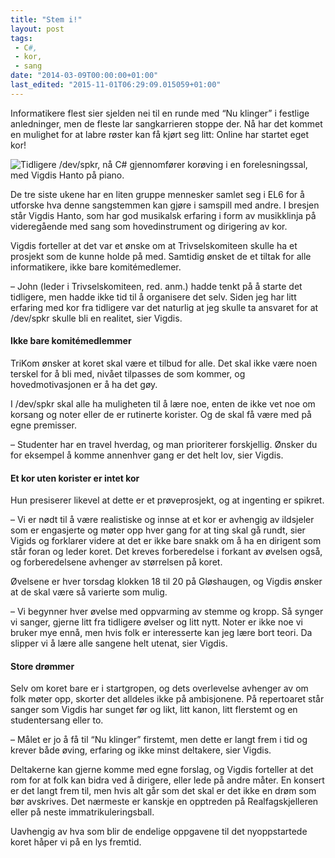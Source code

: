```yaml
---
title: "Stem i!"
layout: post
tags: 
 - C#,
 - kor,
 - sang
date: "2014-03-09T00:00:00+01:00"
last_edited: "2015-11-01T06:29:09.015059+01:00"
---
```

Informatikere flest sier sjelden nei til en runde med “Nu klinger” i festlige anledninger, men de fleste lar sangkarrieren stoppe der. Nå har det kommet en mulighet for at labre røster kan få kjørt seg litt: Online har startet eget kor!

![Tidligere /dev/spkr, nå C# gjennomfører korøving i en forelesningssal, med Vigdis Hanto på piano.](https://online.ntnu.no/media/images/responsive/7083a388-4e64-4565-8e52-bb30048ab50e.jpeg)

De tre siste ukene har en liten gruppe mennesker samlet seg i EL6 for å utforske hva denne sangstemmen kan gjøre i samspill med andre. I bresjen står Vigdis Hanto, som har god musikalsk erfaring i form av musikklinja på videregående med sang som hovedinstrument og dirigering av kor.

Vigdis forteller at det var et ønske om at Trivselskomiteen skulle ha et prosjekt som de kunne holde på med. Samtidig ønsket de et tiltak for alle informatikere, ikke bare komitémedlemer.

– John (leder i Trivselskomiteen, red. anm.) hadde tenkt på å starte det tidligere, men hadde ikke tid til å organisere det selv. Siden jeg har litt erfaring med kor fra tidligere var det naturlig at jeg skulle ta ansvaret for at /dev/spkr skulle bli en realitet, sier Vigdis.

#### Ikke bare komitémedlemmer

TriKom ønsker at koret skal være et tilbud for alle. Det skal ikke være noen terskel for å bli med, nivået tilpasses de som kommer, og hovedmotivasjonen er å ha det gøy.

I /dev/spkr skal alle ha muligheten til å lære noe, enten de ikke vet noe om korsang og noter eller de er rutinerte korister. Og de skal få være med på egne premisser.

– Studenter har en travel hverdag, og man prioriterer forskjellig. Ønsker du for eksempel å komme annenhver gang er det helt lov, sier Vigdis.

#### Et kor uten korister er intet kor

Hun presiserer likevel at dette er et prøveprosjekt, og at ingenting er spikret.

– Vi er nødt til å være realistiske og innse at et kor er avhengig av ildsjeler som er engasjerte og møter opp hver gang for at ting skal gå rundt, sier Vigids og forklarer videre at det er ikke bare snakk om å ha en dirigent som står foran og leder koret. Det kreves forberedelse i forkant av øvelsen også, og forberedelsene avhenger av størrelsen på koret.

Øvelsene er hver torsdag klokken 18 til 20 på Gløshaugen, og Vigdis ønsker at de skal være så varierte som mulig.

– Vi begynner hver øvelse med oppvarming av stemme og kropp. Så synger vi sanger, gjerne litt fra tidligere øvelser og litt nytt. Noter er ikke noe vi bruker mye ennå, men hvis folk er interesserte kan jeg lære bort teori. Da slipper vi å lære alle sangene helt utenat, sier Vigdis.

#### Store drømmer

Selv om koret bare er i startgropen, og dets overlevelse avhenger av om folk møter opp, skorter det alldeles ikke på ambisjonene. På repertoaret står sanger som Vigdis har sunget før og likt, litt kanon, litt flerstemt og en studentersang eller to.

– Målet er jo å få til “Nu klinger” firstemt, men dette er langt frem i tid og krever både øving, erfaring og ikke minst deltakere, sier Vigdis.

Deltakerne kan gjerne komme med egne forslag, og Vigdis forteller at det rom for at folk kan bidra ved å dirigere, eller lede på andre måter. En konsert er det langt frem til, men hvis alt går som det skal er det ikke en drøm som bør avskrives. Det nærmeste er kanskje en opptreden på Realfagskjelleren eller på neste immatrikuleringsball.

Uavhengig av hva som blir de endelige oppgavene til det nyoppstartede koret håper vi på en lys fremtid.
